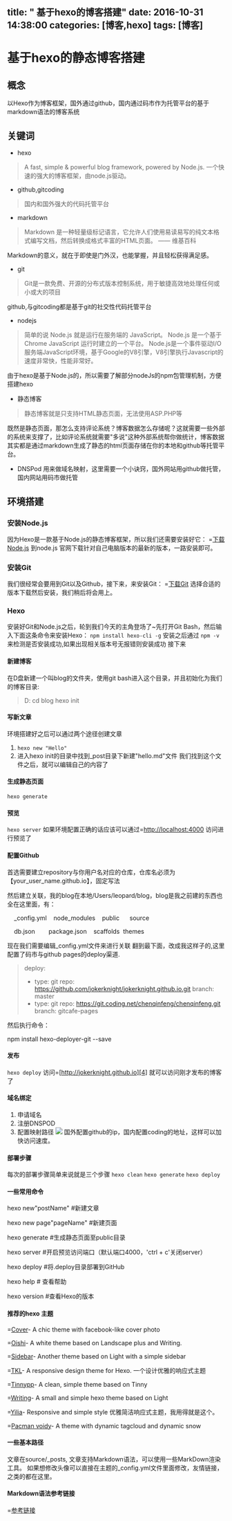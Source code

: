 title: " 基于hexo的博客搭建"
date: 2016-10-31 14:38:00 
categories: [博客,hexo]
tags: [博客]
---


# 基于hexo的静态博客搭建
## 概念
以Hexo作为博客框架，国外通过github，国内通过码市作为托管平台的基于markdown语法的博客系统
## 关键词
* hexo
> A fast, simple & powerful blog framework, powered by Node.js. 
> 一个快速的强大的博客框架，由node.js驱动。
* github,gitcoding
> 国内和国外强大的代码托管平台
* markdown
>Markdown 是一种轻量级标记语言，它允许人们使用易读易写的纯文本格式编写文档，然后转换成格式丰富的HTML页面。 
—— 维基百科

Markdown的意义，就在于即使是门外汉，也能掌握，并且轻松获得满足感。
* git
> Git是一款免费、开源的分布式版本控制系统，用于敏捷高效地处理任何或小或大的项目 

github,与gitcoding都是基于git的社交性代码托管平台
* nodejs
> 简单的说 Node.js 就是运行在服务端的 JavaScript。
Node.js 是一个基于Chrome JavaScript 运行时建立的一个平台。
Node.js是一个事件驱动I/O服务端JavaScript环境，基于Google的V8引擎，V8引擎执行Javascript的速度非常快，性能非常好。

由于hexo是基于Node.js的，所以需要了解部分nodeJs的npm包管理机制，方便搭建hexo
* 静态博客
> 静态博客就是只支持HTML静态页面，无法使用ASP.PHP等

既然是静态页面，那怎么支持评论系统？博客数据怎么存储呢？这就需要一些外部的系统来支撑了，比如评论系统就需要"多说"这种外部系统帮你做统计，博客数据其实都是通过markdown生成了静态的html页面存储在你的本地和github等托管平台。

* DNSPod
用来做域名映射，这里需要一个小诀窍，国外网站用github做托管，国内网站用码市做托管
## 环境搭建
### 安装Node.js 
因为Hexo是一款基于Node.js的静态博客框架，所以我们还需要安装好它：
=[下载Node.js][1]
到node.js 官网下载针对自己电脑版本的最新的版本，一路安装即可。
### 安装Git
我们很经常会要用到Git以及Github，接下来，来安装Git：
=[下载Git][2]
选择合适的版本下载然后安装，我们稍后将会用上。
### Hexo
安装好Git和Node.js之后，轮到我们今天的主角登场了~先打开Git Bash，然后输入下面这条命令来安装Hexo：
`npm install hexo-cli -g`
安装之后通过
`npm -v`
来检测是否安装成功,如果出现相关版本号无报错则安装成功
接下来
#### 新建博客
在D盘新建一个叫blog的文件夹，使用git bash进入这个目录，并且初始化为我们的博客目录:
> D:
> cd blog
> hexo init

#### 写新文章
环境搭建好之后可以通过两个途径创建文章
1. `hexo new "Hello"`
2. 进入hexo init的目录中找到_post目录下新建"hello.md"文件
我们找到这个文件之后，就可以编辑自己的内容了

#### 生成静态页面
`hexo generate`
#### 预览
`hexo server` 
如果环境配置正确的话应该可以通过=[http://localhost:4000][3] 访问进行预览了

#### 配置Github

首选需要建立repository与你用户名对应的仓库，仓库名必须为【your_user_name.github.io】，固定写法

然后建立关联，我的blog在本地/Users/leopard/blog，blog是我之前建的东西也全在这里面，有：

    _config.yml    node_modules    public      source

    db.json        package.json    scaffolds  themes

现在我们需要编辑_config.yml文件来进行关联
翻到最下面，改成我这样子的,这里配置了码市与github pages的deploy渠道.

  > deploy:
  >  - type: git
  >    repo: https://github.com/jokerknight/jokerknight.github.io.git
  >    branch: master
  >  - type: git
  >    repo: https://git.coding.net/chenqinfeng/chenqinfeng.git
  >    branch: gitcafe-pages

然后执行命令：

npm install hexo-deployer-git --save

#### 发布
`hexo deploy`
访问=[http://jokerknight.github.io][4] 就可以访问刚才发布的博客了
#### 域名绑定
1. 申请域名
2. 注册DNSPOD
3. 配置映射路径
![](http://ww3.sinaimg.cn/large/9efac112gw1f9dy76bgnjj20ok090myy.jpg)
国外配置github的ip，国内配置coding的地址，这样可以加快访问速度。
#### 部署步骤
每次的部署步骤简单来说就是三个步骤
`hexo clean`
`hexo generate`
`hexo deploy`
#### 一些常用命令
hexo new"postName" #新建文章

hexo new page"pageName" #新建页面

hexo generate #生成静态页面至public目录

hexo server #开启预览访问端口（默认端口4000，'ctrl + c'关闭server）

hexo deploy #将.deploy目录部署到GitHub

hexo help # 查看帮助

hexo version #查看Hexo的版本

#### 推荐的hexo 主题

=[Cover][5]- A chic theme with facebook-like cover photo

=[Oishi][6]- A white theme based on Landscape plus and Writing.

=[Sidebar][7]- Another theme based on Light with a simple sidebar

=[TKL][8]- A responsive design theme for Hexo. 一个设计优雅的响应式主题

=[Tinnypp][9]- A clean, simple theme based on Tinny

=[Writing][10]- A small and simple hexo theme based on Light

=[Yilia][11]- Responsive and simple style 优雅简洁响应式主题，我用得就是这个。

=[Pacman voidy][12]- A theme with dynamic tagcloud and dynamic snow

#### 一些基本路径
文章在source/_posts, 文章支持Markdown语法，可以使用一些MarkDown渲染工具。
如果想修改头像可以直接在主题的_config.yml文件里面修改，友情链接，之类的都在这里。

#### Markdown语法参考链接
=[参考链接][13]



  [1]: https://nodejs.org/en/download/
  [2]: https://git-scm.com/downloads
  [3]: http://localhost:4000
  [4]: http://jokerknight.github.io
  [5]: https://github.com/daisygao/hexo-themes-cover
  [6]: https://github.com/henryhuang/oishi
  [7]: https://github.com/hardywu/hexo-theme-sidebar
  [8]: https://github.com/SuperKieran/TKL
  [9]: https://github.com/levonlin/Tinnypp
  [10]: https://github.com/yunlzheng/hexo-themes-writing
  [11]: https://github.com/litten/hexo-theme-yilia
  [12]: https://github.com/Voidly/pacman
  [13]: http://www.appinn.com/markdown/